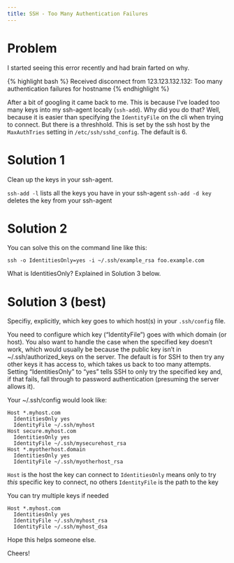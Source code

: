 ```yaml
---
title: SSH - Too Many Authentication Failures
---
```


# Problem
I started seeing this error recently and had brain farted on why.

{% highlight bash %}
Received disconnect from 123.123.132.132: Too many authentication failures for hostname
{% endhighlight %}

After a bit of googling it came back to me.  This is because I've loaded too many keys into my ssh-agent locally (`ssh-add`).  Why did you do that?  Well, because it is easier than specifying the `IdentityFile` on the cli when trying to connect.  But there is a threshhold.  This is set by the ssh host by the `MaxAuthTries` setting in `/etc/ssh/sshd_config`.  The default is 6.

# Solution 1
Clean up the keys in your ssh-agent.

`ssh-add -l` lists all the keys you have in your ssh-agent
`ssh-add -d key` deletes the key from your ssh-agent

# Solution 2
You can solve this on the command line like this:

`ssh -o IdentitiesOnly=yes -i ~/.ssh/example_rsa foo.example.com`

What is IdentitiesOnly?  Explained in Solution 3 below.

# Solution 3 (best)
Specifiy, explicitly, which key goes to which host(s) in your `.ssh/config` file.

You need to configure which key (“IdentityFile”) goes with which domain (or host). You also want to handle the case when the specified key doesn’t work, which would usually be because the public key isn’t in ~/.ssh/authorized_keys on the server. The default is for SSH to then try any other keys it has access to, which takes us back to too many attempts. Setting “IdentitiesOnly” to “yes” tells SSH to only try the specified key and, if that fails, fall through to password authentication (presuming the server allows it).

Your ~/.ssh/config would look like:

```
Host *.myhost.com
  IdentitiesOnly yes
  IdentityFile ~/.ssh/myhost
Host secure.myhost.com
  IdentitiesOnly yes
  IdentityFile ~/.ssh/mysecurehost_rsa
Host *.myotherhost.domain
  IdentitiesOnly yes
  IdentityFile ~/.ssh/myotherhost_rsa
```

`Host` is the host the key can connect to
`IdentitiesOnly` means only to try _this_ specific key to connect, no others
`IdentityFile` is the path to the key

You can try multiple keys if needed

```
Host *.myhost.com
  IdentitiesOnly yes
  IdentityFile ~/.ssh/myhost_rsa
  IdentityFile ~/.ssh/myhost_dsa
```


Hope this helps someone else.

Cheers!
